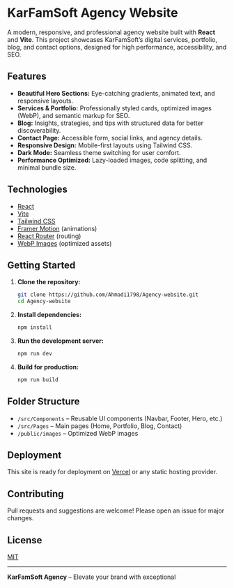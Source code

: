 # KarFamSoft Agency Website

A modern, responsive, and professional agency website built with **React** and **Vite**. This project showcases KarFamSoft’s digital services, portfolio, blog, and contact options, designed for high performance, accessibility, and SEO.

## Features

- **Beautiful Hero Sections:** Eye-catching gradients, animated text, and responsive layouts.
- **Services & Portfolio:** Professionally styled cards, optimized images (WebP), and semantic markup for SEO.
- **Blog:** Insights, strategies, and tips with structured data for better discoverability.
- **Contact Page:** Accessible form, social links, and agency details.
- **Responsive Design:** Mobile-first layouts using Tailwind CSS.
- **Dark Mode:** Seamless theme switching for user comfort.
- **Performance Optimized:** Lazy-loaded images, code splitting, and minimal bundle size.

## Technologies

- [React](https://react.dev/)
- [Vite](https://vitejs.dev/)
- [Tailwind CSS](https://tailwindcss.com/)
- [Framer Motion](https://www.framer.com/motion/) (animations)
- [React Router](https://reactrouter.com/) (routing)
- [WebP Images](https://developers.google.com/speed/webp) (optimized assets)

## Getting Started

1. **Clone the repository:**

   ```bash
   git clone https://github.com/Ahmadi1798/Agency-website.git
   cd Agency-website
   ```

2. **Install dependencies:**

   ```bash
   npm install
   ```

3. **Run the development server:**

   ```bash
   npm run dev
   ```

4. **Build for production:**
   ```bash
   npm run build
   ```

## Folder Structure

- `/src/Components` – Reusable UI components (Navbar, Footer, Hero, etc.)
- `/src/Pages` – Main pages (Home, Portfolio, Blog, Contact)
- `/public/images` – Optimized WebP images

## Deployment

This site is ready for deployment on [Vercel](https://vercel.com/) or any static hosting provider.

## Contributing

Pull requests and suggestions are welcome! Please open an issue for major changes.

## License

[MIT](LICENSE)

---

**KarFamSoft Agency** – Elevate your brand with exceptional
